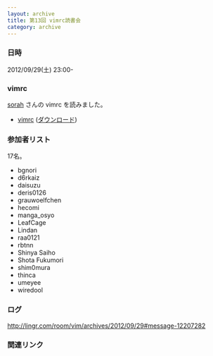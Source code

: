 ```yaml
---
layout: archive
title: 第13回 vimrc読書会
category: archive
---
```


### 日時
2012/09/29(土) 23:00-

### vimrc
[sorah](https://github.com/sorah/) さんの vimrc を読みました。

- [vimrc](https://github.com/sorah/config/blob/c6d78ced9342b5ae72d2a5d86bfd609184a0fa8a/vim/dot.vimrc) ([ダウンロード](https://raw.github.com/sorah/config/c6d78ced9342b5ae72d2a5d86bfd609184a0fa8a/vim/dot.vimrc))

### 参加者リスト

17名。

- bgnori
- d6rkaiz
- daisuzu
- deris0126
- grauwoelfchen
- hecomi
- manga_osyo
- LeafCage
- Lindan
- raa0121
- rbtnn
- Shinya Saiho
- Shota Fukumori
- shim0mura
- thinca
- umeyee
- wiredool


### ログ
<http://lingr.com/room/vim/archives/2012/09/29#message-12207282>

### 関連リンク
